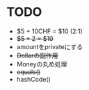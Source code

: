 # TODO
- $5 + 10CHF = $10 (2:1)
- ~~$5 * 2 = $10~~
- amountをprivateにする
- ~~Dollarの副作用~~
- Moneyの丸め処理
- ~~equals()~~
- hashCode()
